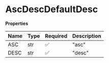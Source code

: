 # AscDescDefaultDesc

**Properties**

| Name | Type | Required | Description |
| :--- | :--- | :------- | :---------- |
| ASC  | str  | ✅       | "asc"       |
| DESC | str  | ✅       | "desc"      |

<!-- This file was generated by liblab | https://liblab.com/ -->
